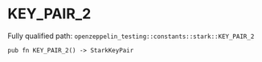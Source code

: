 # KEY_PAIR_2

Fully qualified path: `openzeppelin_testing::constants::stark::KEY_PAIR_2`

<pre><code class="language-rust">pub fn KEY_PAIR_2() -&gt; StarkKeyPair</code></pre>

